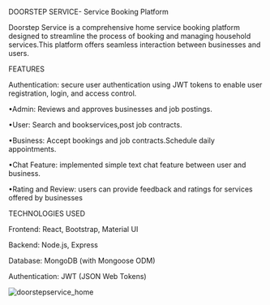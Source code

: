 DOORSTEP SERVICE- Service Booking Platform

Doorstep Service is a comprehensive home service booking platform designed to
streamline the process of booking and managing household services.This platform
offers seamless interaction between businesses and users.

FEATURES

Authentication: secure user authentication using JWT tokens to enable user
registration, login, and access control.

•Admin: Reviews and approves businesses and job postings.

•User: Search and bookservices,post job contracts.

•Business: Accept bookings and job contracts.Schedule daily appointments.

•Chat Feature: implemented simple text chat feature between user and business.

•Rating and Review: users can provide feedback and ratings for services offered by
businesses

TECHNOLOGIES USED

Frontend: React, Bootstrap, Material UI

Backend: Node.js, Express

Database: MongoDB (with Mongoose ODM)

Authentication: JWT (JSON Web Tokens)


![doorstepservice_home](https://github.com/nivedpk21/Doorstepservice/assets/162270753/c3a27076-08b0-492f-be5a-eb1bbb30b5c6)


